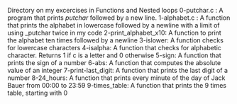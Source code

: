 Directory on my excercises in Functions and Nested loops
0-putchar.c : A program that prints _putchar_ followed by a new line.
1-alphabet.c : A function that prints the alphabet in lowercase followed by a newline with a limit of using _putchar twice in my code
2-print_alphabet_x10: A function to print the alphabet ten times followed by a newline
3-islower: A function checks for lowercase characters
4-isalpha: A function that checks for alphabetic character. Returns 1 if c is a letter and 0 otherwise
5-sign: A function that prints the sign of a number
6-abs: A function that computes the absolute value of an integer
7-print-last_digit: A function that prints the last digit of a number
8-24_hours: A function that prints every minute of the day of Jack Bauer from 00:00 to 23:59
9-times_table: A function that prints the 9 times table, starting with 0
